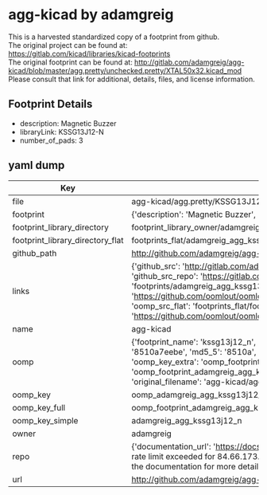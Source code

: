 # agg-kicad by adamgreig  
This is a harvested standardized copy of a footprint from github.  
The original project can be found at:  
https://gitlab.com/kicad/libraries/kicad-footprints  
The original footprint can be found at:
http://gitlab.com/adamgreig/agg-kicad/blob/master/agg.pretty/unchecked.pretty/XTAL50x32.kicad_mod
Please consult that link for additional, details, files, and license information.  
## Footprint Details
* description: Magnetic Buzzer  
* libraryLink: KSSG13J12-N  
* number_of_pads: 3  
## yaml dump  
| Key | Value |  
| --- | --- |  
| file | agg-kicad/agg.pretty/KSSG13J12-N.kicad_mod |  
| footprint | {'description': 'Magnetic Buzzer', 'libraryLink': 'KSSG13J12-N', 'number_of_pads': 3} |  
| footprint_library_directory | footprint_library_owner/adamgreig_agg-kicad |  
| footprint_library_directory_flat | footprints_flat/adamgreig_agg_kssg13j12_n/working |  
| github_path | http://github.com/adamgreig/agg-kicad/blob/master/agg.pretty/KSSG13J12-N.kicad_mod |  
| links | {'github_src': 'http://gitlab.com/adamgreig/agg-kicad/blob/master/agg.pretty/unchecked.pretty/XTAL50x32.kicad_mod', 'github_src_repo': 'https://gitlab.com/kicad/libraries/kicad-footprints', 'oomp_bot': 'footprints/adamgreig_agg_kssg13j12_n/working', 'oomp_bot_github': 'https://github.com/oomlout/oomlout_oomp_footprint_bot/tree/main/footprints/adamgreig_agg_kssg13j12_n/working', 'oomp_src_flat': 'footprints_flat/footprints_flat/adamgreig_agg_kssg13j12_n/working', 'oomp_src_flat_github': 'https://github.com/oomlout/oomlout_oomp_footprint_src/tree/main/footprints_flat/adamgreig_agg_kssg13j12_n/working'} |  
| name | agg-kicad |  
| oomp | {'footprint_name': 'kssg13j12_n', 'library_name': 'agg', 'md5': '8510a7eebe8ca7eaa944e7d66bdccaab', 'md5_10': '8510a7eebe', 'md5_5': '8510a', 'md5_6': '8510a7', 'oomp_key': 'oomp_adamgreig_agg_kssg13j12_n', 'oomp_key_extra': 'oomp_footprint_adamgreig_agg_kssg13j12_n', 'oomp_key_full': 'oomp_footprint_adamgreig_agg_kssg13j12_n_8510a7', 'oomp_key_simple': 'adamgreig_agg_kssg13j12_n', 'original_filename': 'agg-kicad/agg.pretty/KSSG13J12-N.kicad_mod', 'owner_name': 'adamgreig'} |  
| oomp_key | oomp_adamgreig_agg_kssg13j12_n |  
| oomp_key_full | oomp_footprint_adamgreig_agg_kssg13j12_n |  
| oomp_key_simple | adamgreig_agg_kssg13j12_n |  
| owner | adamgreig |  
| repo | {'documentation_url': 'https://docs.github.com/rest/overview/resources-in-the-rest-api#rate-limiting', 'message': "API rate limit exceeded for 84.66.173.59. (But here's the good news: Authenticated requests get a higher rate limit. Check out the documentation for more details.)"} |  
| url | http://github.com/adamgreig/agg-kicad |  

